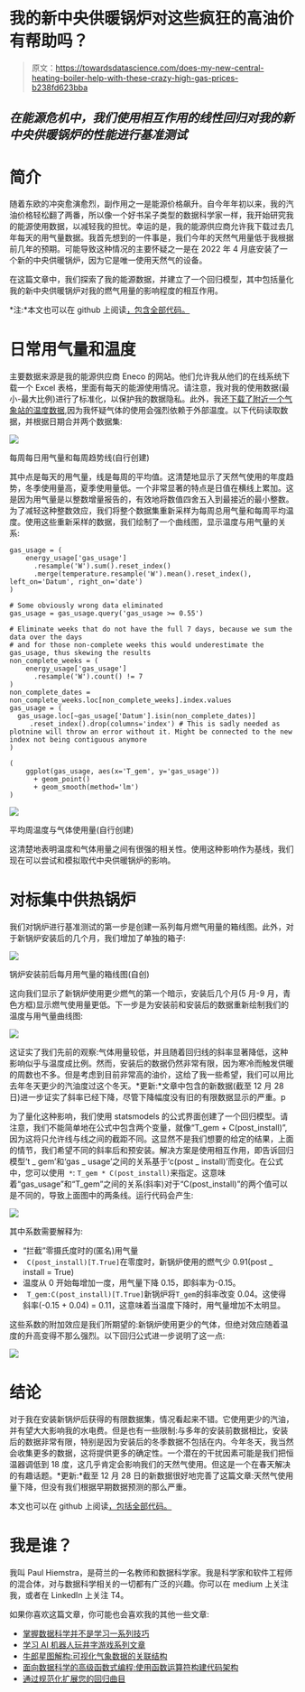 # 我的新中央供暖锅炉对这些疯狂的高油价有帮助吗？

> 原文：<https://towardsdatascience.com/does-my-new-central-heating-boiler-help-with-these-crazy-high-gas-prices-b238fd623bba>

## *在能源危机中，我们使用相互作用的线性回归对我的新中央供暖锅炉的性能进行基准测试*

# **简介**

随着东欧的冲突愈演愈烈，副作用之一是能源价格飙升。自今年年初以来，我的汽油价格轻松翻了两番，所以像一个好书呆子类型的数据科学家一样，我开始研究我的能源使用数据，以减轻我的担忧。幸运的是，我的能源供应商允许我下载过去几年每天的用气量数据。我首先想到的一件事是，我们今年的天然气用量低于我根据前几年的预期。可能导致这种情况的主要怀疑之一是在 2022 年 4 月底安装了一个新的中央供暖锅炉，因为它是唯一使用天然气的设备。

在这篇文章中，我们探索了我的能源数据，并建立了一个回归模型，其中包括量化我的新中央供暖锅炉对我的燃气用量的影响程度的相互作用。

*注:*本文也可以在 github 上阅读[，包含全部代码。](https://github.com/PaulHiemstra/gas_usage_article/blob/main/gas_usage_article.ipynb)

# **日常用气量和温度**

主要数据来源是我的能源供应商 Eneco 的网站。他们允许我从他们的在线系统下载一个 Excel 表格，里面有每天的能源使用情况。请注意，我对我的使用数据(最小-最大比例)进行了标准化，以保护我的数据隐私。此外，我还[下载了附近一个气象站的温度数据](https://daggegevens.knmi.nl/klimatologie/daggegevens),因为我怀疑气体的使用会强烈依赖于外部温度。以下代码读取数据，并根据日期合并两个数据集:

![](img/b7fcf5ea1b38127c7e9c8367b65ac58d.png)

每周每日用气量和每周趋势线(自行创建)

其中点是每天的用气量，线是每周的平均值。这清楚地显示了天然气使用的年度趋势，冬季使用量高，夏季使用量低。一个非常显著的特点是日值在横线上累加。这是因为用气量是以整数增量报告的，有效地将数值四舍五入到最接近的最小整数。为了减轻这种整数效应，我们将整个数据集重新采样为每周总用气量和每周平均温度。使用这些重新采样的数据，我们绘制了一个曲线图，显示温度与用气量的关系:

```
gas_usage = (
    energy_usage['gas_usage']
      .resample('W').sum().reset_index()
      .merge(temperature.resample('W').mean().reset_index(), left_on='Datum', right_on='date')
)

# Some obviously wrong data eliminated
gas_usage = gas_usage.query('gas_usage >= 0.55')

# Eliminate weeks that do not have the full 7 days, because we sum the data over the days
# and for those non-complete weeks this would underestimate the gas_usage, thus skewing the results
non_complete_weeks = (
    energy_usage['gas_usage']
      .resample('W').count() != 7
)
non_complete_dates = non_complete_weeks.loc[non_complete_weeks].index.values
gas_usage = (
  gas_usage.loc[~gas_usage['Datum'].isin(non_complete_dates)]
     .reset_index().drop(columns='index') # This is sadly needed as plotnine will throw an error without it. Might be connected to the new index not being contiguous anymore
)

(
    ggplot(gas_usage, aes(x='T_gem', y='gas_usage')) 
      + geom_point()
      + geom_smooth(method='lm')
)
```

![](img/6160d15d4bba97aa15348bc30e914d20.png)

平均周温度与气体使用量(自行创建)

这清楚地表明温度和气体用量之间有很强的相关性。使用这种影响作为基线，我们现在可以尝试和模拟取代中央供暖锅炉的影响。

# **对标集中供热锅炉**

我们对锅炉进行基准测试的第一步是创建一系列每月燃气用量的箱线图。此外，对于新锅炉安装后的几个月，我们增加了单独的箱子:

![](img/5119aa6e73a9d09f1372211a5ccd6c48.png)

锅炉安装前后每月用气量的箱线图(自创)

这向我们显示了新锅炉使用更少燃气的第一个暗示，安装后几个月(5 月-9 月，青色方框)显示燃气使用量更低。下一步是为安装前和安装后的数据重新绘制我们的温度与用气量曲线图:

![](img/3c1680a3d425a33d518a969a7a88604e.png)

这证实了我们先前的观察:气体用量较低，并且随着回归线的斜率显著降低，这种影响似乎与温度成比例。然而，安装后的数据仍然非常有限，因为寒冷而触发供暖的周数也不多。但是考虑到目前非常高的油价，这给了我一些希望，我们可以用比去年冬天更少的汽油度过这个冬天。*更新:*文章中包含的新数据(截至 12 月 28 日)进一步证实了斜率已经下降，尽管下降幅度没有旧的有限数据显示的严重。p

为了量化这种影响，我们使用 statsmodels 的公式界面创建了一个回归模型。请注意，我们不能简单地在公式中包含两个变量，就像“T_gem + C(post_install)”,因为这将只允许线与线之间的截距不同。这显然不是我们想要的给定的结果，上面的情节，我们希望不同的斜率后和预安装。解决方案是使用相互作用，即告诉回归模型‘t _ gem’和‘gas _ usage’之间的关系基于‘c(post _ install)’而变化。在公式中，您可以使用` *`: `T_gem * C(post_install)`来指定。这意味着“gas_usage”和“T_gem”之间的关系(斜率)对于“C(post_install)”的两个值可以是不同的，导致上面图中的两条线。运行代码会产生:

![](img/94fb41de3a425d49aeaf90a98e8babaf.png)

其中系数需要解释为:

*   “拦截”零摄氏度时的(匿名)用气量
*   ` C(post_install)[T.True]`在零度时，新锅炉使用的燃气少 0.91(post _ install = True)
*   温度从 0 开始每增加一度，用气量下降 0.15，即斜率为-0.15。
*   ` T_gem:C(post_install)[T.True]`新锅炉将`T_gem`的斜率改变 0.04。这使得斜率(-0.15 + 0.04) = 0.11，这意味着当温度下降时，用气量增加不太明显。

这些系数的附加效应是我们所期望的:新锅炉使用更少的气体，但绝对效应随着温度的升高变得不那么强烈。以下回归公式进一步说明了这一点:

![](img/a44807d3018f0f39c3e74ebddb299d34.png)

# **结论**

对于我在安装新锅炉后获得的有限数据集，情况看起来不错。它使用更少的汽油，并有望大大影响我的水电费。但是也有一些限制:与多年的安装前数据相比，安装后的数据非常有限，特别是因为安装后的冬季数据不包括在内。今年冬天，我当然会收集更多的数据，这将提供更多的确定性。一个潜在的干扰因素可能是我们把恒温器调低到 18 度，这几乎肯定会影响我们的天然气使用。但这是一个在春天解决的有趣话题。*更新:*截至 12 月 28 日的新数据很好地完善了这篇文章:天然气使用量下降，但没有我们根据早期数据预测的那么严重。

本文也可以在 github 上阅读[，包括全部代码。](https://github.com/PaulHiemstra/gas_usage_article/blob/main/gas_usage_article.ipynb)

# 我是谁？

我叫 Paul Hiemstra，是荷兰的一名教师和数据科学家。我是科学家和软件工程师的混合体，对与数据科学相关的一切都有广泛的兴趣。你可以在 medium 上关注我，或者在 LinkedIn 上关注 T4。

如果你喜欢这篇文章，你可能也会喜欢我的其他一些文章:

*   [掌握数据科学并不是学习一系列技巧](/mastering-data-science-is-not-learning-a-series-of-tricks-df66d8529c29)
*   [学习 AI 机器人玩井字游戏系列文章](https://towardsdatascience.com/tagged/rl-series-paul)
*   [牛郎星图解构:可视化气象数据的关联结构](/altair-plot-deconstruction-visualizing-the-correlation-structure-of-weather-data-38fb5668c5b1)
*   [面向数据科学的高级函数式编程:使用函数运算符构建代码架构](/advanced-functional-programming-for-data-science-building-code-architectures-with-function-dd989cc3b0da)
*   [通过规范化扩展您的回归曲目](/expanding-your-regression-repertoire-with-regularisation-903d2c9f7b28)